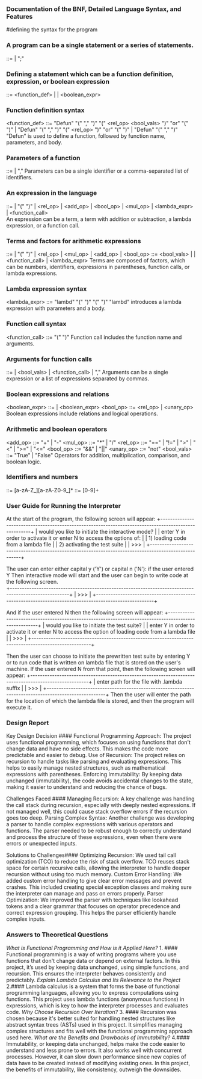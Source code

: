 ### Documentation of the BNF, Detailed Language Syntax, and Features
#defining the syntax for the program

### A program can be a single statement or a series of statements.
<program> ::= <statement> | <statement> ";" <program>

### Defining a statement which can be a function definition, expression, or boolean expression
<statement> ::= <function_def> | <expression> | <boolean_expr>

### Function definition syntax
<function_def> ::= "Defun" "(" <identifier> "," <parameters> ")" "(" <identifier> <rel_op> <bool_vals> ")" "or" "(" <expression> ")" | "Defun" "(" <identifier> "," <parameters> ")" "(" <identifier> <rel_op> <number> ")" "or" "(" <expression> ")" | "Defun" "(" <identifier> "," <parameters> ")" <expression>
"Defun" is used to define a function, followed by function name, parameters, and body.

### Parameters of a function
<parameters> ::= <identifier> | <parameters> "," <parameters>
Parameters can be a single identifier or a comma-separated list of identifiers.

### An expression in the language
<expression> ::= <term> | "(" <expression> ")" | <expression> <rel_op> <term> | <expression> <add_op> <term> | <expression> <bool_op> <term> | <expression> <mul_op> <term> | <lambda_expr> | <function_call>  
An expression can be a term, a term with addition or subtraction, a lambda expression, or a function call.

### Terms and factors for arithmetic expressions
<term> ::= <factor> | "(" <term> ")" | <term> <rel_op> <factor> |<term> <mul_op> <factor> | <term> <add_op> <factor> | <term> <bool_op> <factor>
<factor> ::= <bool_vals> | <number> | <function_call> | <lambda_expr>
Terms are composed of factors, which can be numbers, identifiers, expressions in parentheses, function calls, or lambda expressions.

### Lambda expression syntax
<lambda_expr> ::= "lambd" "(" <parameters> ")" "(" <expression> ")"
"lambd" introduces a lambda expression with parameters and a body.

### Function call syntax
<function_call> ::= <identifier> "(" <arguments> ")"
Function call includes the function name and arguments.

### Arguments for function calls
<arguments> ::= <number> | <bool_vals> | <function_call> | <arguments> "," <arguments>
Arguments can be a single expression or a list of expressions separated by commas.

### Boolean expressions and relations
<boolean_expr> ::= <relation> | <boolean_expr> <bool_op> <relation>
<relation> ::= <expression> <rel_op> <expression> | <unary_op> <expression>
Boolean expressions include relations and logical operations.

### Arithmetic and boolean operators
<add_op> ::= "+" | "-"
<mul_op> ::= "*" | "/"
<rel_op> ::= "==" | "!=" | ">" | "<" | ">=" | "<="
<bool_op> ::= "&&" | "||"
<unary_op> ::= "not"
<bool_vals> ::= "True" | "False"
Operators for addition, multiplication, comparison, and boolean logic.

### Identifiers and numbers
<identifier> ::= [a-zA-Z_][a-zA-Z0-9_]*
<number> ::= [0-9]+


### User Guide for Running the Interpreter
At the start of the program, the following screen will appear:
+------------------------------------------------------------------------------------------------------+
|            would you like to initiate the interactive mode?                                          |
|            enter Y in order to activate it or enter N to access the options of:                      |
|            1) loading code from a lambda file                                                        |
|            2) activating the test suite                                                              |
|	           >>>                                                     	                							   |
+------------------------------------------------------------------------------------------------------+

The user can enter either capital y ('Y') or capital n ('N'):
if the user entered Y Then interactive mode will start and the user can begin to write code at the following screen.  
+------------------------------------------------------------------------------------------------------+
|	>>>							                                                                                     |
+------------------------------------------------------------------------------------------------------+

And if the user entered N then the following screen will appear:
+------------------------------------------------------------------------------------------------------+
|	would you like to initiate the test suite?                                                           |
|	enter Y in order to activate it or enter N to access the option of loading code from a lambda file   |
|	>>>			                                                                                				     |
+------------------------------------------------------------------------------------------------------+

Then the user can choose to initiate the prewritten test suite by entering Y or to run code that is written on lambda file that is stored on the user's machine.
If the user entered N from that point, then the following screen will appear:
+------------------------------------------------------------------------------------------------------+
|	enter path for the file with .lambda suffix			                                                     |
|	>>>								                                                                                   |
+------------------------------------------------------------------------------------------------------+
Then the user will enter the path for the location of which the lambda file is stored, 
and then the program will execute it.

### Design Report
Key Design Decision ####
Functional Programming Approach: The project uses functional programming, which focuses on using functions that don't change data and have no side effects. This makes the code more predictable and easier to debug.
Use of Recursion: The project relies on recursion to handle tasks like parsing and evaluating expressions. This helps to easily manage nested structures, such as mathematical expressions with parentheses.
Enforcing Immutability: By keeping data unchanged (immutability), the code avoids accidental changes to the state, making it easier to understand and reducing the chance of bugs.

Challenges Faced ####
Managing Recursion: A key challenge was handling the call stack during recursion, especially with deeply nested expressions. If not managed well, this could cause stack overflow errors if the recursion goes too deep.
Parsing Complex Syntax: Another challenge was developing a parser to handle complex expressions with various operators and functions. The parser needed to be robust enough to correctly understand and process the structure of these expressions, even when there were errors or unexpected inputs.

Solutions to Challenges####
Optimizing Recursion: We used tail call optimization (TCO) to reduce the risk of stack overflow. TCO reuses stack space for certain recursive calls, allowing the interpreter to handle deeper recursion without using too much memory.
Custom Error Handling: We added custom error handling to give clear error messages and prevent crashes. This included creating special exception classes and making sure the interpreter can manage and pass on errors properly.
Parser Optimization: We improved the parser with techniques like lookahead tokens and a clear grammar that focuses on operator precedence and correct expression grouping. This helps the parser efficiently handle complex inputs.

### Answers to Theoretical Questions
*What is Functional Programming and How is it Applied Here?* 1. ####
Functional programming is a way of writing programs where you use functions that don't change data or depend on external factors. In this project, it’s used by keeping data unchanged, using simple functions, and recursion. This ensures the interpreter behaves consistently and predictably.
*Explain Lambda Calculus and Its Relevance to the Project*  2.####
Lambda calculus is a system that forms the base of functional programming languages, allowing you to express computations using functions. This project uses lambda functions (anonymous functions) in expressions, which is key to how the interpreter processes and evaluates code.
*Why Choose Recursion Over Iteration?* 3. ####
Recursion was chosen because it's better suited for handling nested structures like abstract syntax trees (ASTs) used in this project. It simplifies managing complex structures and fits well with the functional programming approach used here.
*What are the Benefits and Drawbacks of Immutability?*   4.####
Immutability, or keeping data unchanged, helps make the code easier to understand and less prone to errors. It also works well with concurrent processes. However, it can slow down performance since new copies of data have to be created instead of modifying existing ones. In this project, the benefits of immutability, like consistency, outweigh the downsides.
